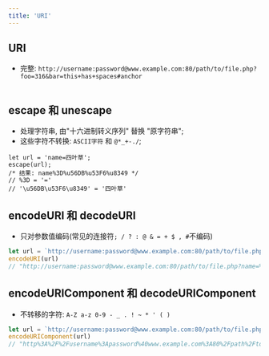 ```yaml
---
title: 'URI'
---
```


## URI

* 完整: `http://username:password@www.example.com:80/path/to/file.php?foo=316&bar=this+has+spaces#anchor`

```js

```

## escape 和 unescape

* 处理字符串, 由"十六进制转义序列" 替换 "原字符串"; 
* 这些字符不转换: `ASCII字符` 和 `@*_+-./`; 

```JS
let url = 'name=四叶草';
escape(url);
/* 结果: name%3D%u56DB%u53F6%u8349 */
// %3D = '='
// '\u56DB\u53F6\u8349' = '四叶草'
```

## encodeURI 和 decodeURI

* 只对参数值编码(常见的连接符`; / ? : @ & = + $ , #`不编码)

```js
let url = `http://username:password@www.example.com:80/path/to/file.php?name=四叶草&age=12#anchor`
encodeURI(url)
// "http://username:password@www.example.com:80/path/to/file.php?name=%E5%9B%9B%E5%8F%B6%E8%8D%89&age=12#anchor"
```

## encodeURIComponent 和 decodeURIComponent

* 不转移的字符: `A-Z a-z 0-9 - _ . ! ~ * ' ( )`

```js
let url = `http://username:password@www.example.com:80/path/to/file.php?name=四叶草&age=12#anchor`
encodeURIComponent(url)
// "http%3A%2F%2Fusername%3Apassword%40www.example.com%3A80%2Fpath%2Fto%2Ffile.php%3Fname%3D%E5%9B%9B%E5%8F%B6%E8%8D%89%26age%3D12%23anchor"
```
